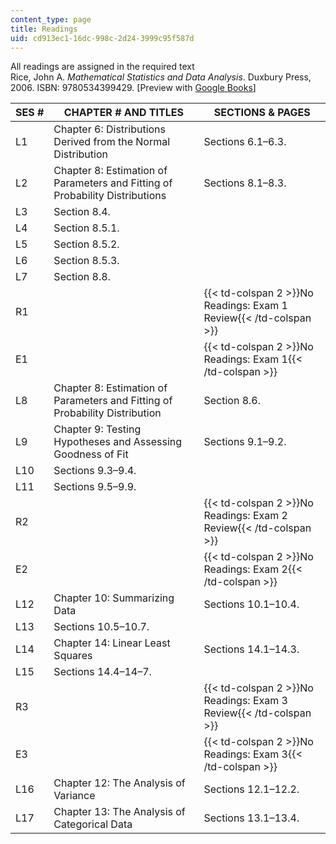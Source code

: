 ```yaml
---
content_type: page
title: Readings
uid: cd913ec1-16dc-998c-2d24-3999c95f587d
---
```


All readings are assigned in the required text  
Rice, John A. _Mathematical Statistics and Data Analysis_. Duxbury Press, 2006. ISBN: 9780534399429. \[Preview with [Google Books](http://books.google.com/books?id=EKA-yeX2GVgC&printsec=frontcover)\]

| SES # | CHAPTER # AND TITLES | SECTIONS & PAGES |
| --- | --- | --- |
| L1 | Chapter 6: Distributions Derived from the Normal Distribution | Sections 6.1–6.3. |
| L2 | Chapter 8: Estimation of Parameters and Fitting of Probability Distributions | Sections 8.1–8.3. |
| L3 | Section 8.4. |
| L4 | Section 8.5.1. |
| L5 | Section 8.5.2. |
| L6 | Section 8.5.3. |
| L7 | Section 8.8. |
| R1 || {{< td-colspan 2 >}}No Readings: Exam 1 Review{{< /td-colspan >}} ||
| E1 || {{< td-colspan 2 >}}No Readings: Exam 1{{< /td-colspan >}} ||
| L8 | Chapter 8: Estimation of Parameters and Fitting of Probability Distribution | Section 8.6. |
| L9 | Chapter 9: Testing Hypotheses and Assessing Goodness of Fit | Sections 9.1–9.2. |
| L10 | Sections 9.3–9.4. |
| L11 | Sections 9.5–9.9. |
| R2 || {{< td-colspan 2 >}}No Readings: Exam 2 Review{{< /td-colspan >}} ||
| E2 || {{< td-colspan 2 >}}No Readings: Exam 2{{< /td-colspan >}} ||
| L12 | Chapter 10: Summarizing Data | Sections 10.1–10.4. |
| L13 | Sections 10.5–10.7. |
| L14 | Chapter 14: Linear Least Squares | Sections 14.1–14.3. |
| L15 | Sections 14.4–14–7. |
| R3 || {{< td-colspan 2 >}}No Readings: Exam 3 Review{{< /td-colspan >}} ||
| E3 || {{< td-colspan 2 >}}No Readings: Exam 3{{< /td-colspan >}} ||
| L16 | Chapter 12: The Analysis of Variance | Sections 12.1–12.2. |
| L17 | Chapter 13: The Analysis of Categorical Data | Sections 13.1–13.4.